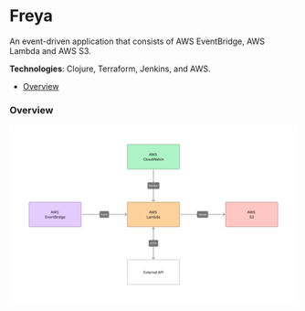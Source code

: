 # Freya 

An event-driven application that consists of AWS EventBridge, AWS Lambda and AWS S3. 

**Technologies**: Clojure, Terraform, Jenkins, and AWS. 

* [Overview](#overview)

### Overview 

![](resources/freya-overview.png)
